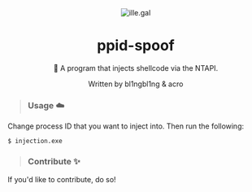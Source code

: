 <div align="center">
  <img src="https://files.catbox.moe/als1v7.png" alt="ille.gal">
  <h1>ppid-spoof</h1>
  <p>📜 A program that injects shellcode via the NTAPI.</p>
  <p>Written by bl1ngbl1ng & acro</p>
</div>

> ### Usage ☁️
<p>
  Change process ID that you want to inject into. Then run the following:
</p>

```
$ injection.exe
```

> ### Contribute ✨
If you'd like to contribute, do so!

